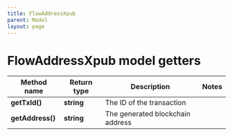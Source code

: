 ```yaml
---
title: FlowAddressXpub
parent: Model
layout: page
---
```


# FlowAddressXpub model getters

Method name | Return type | Description | Notes
------------ | ------------- | ------------- | -------------
**getTxId()** | **string** | The ID of the transaction |
**getAddress()** | **string** | The generated blockchain address |

